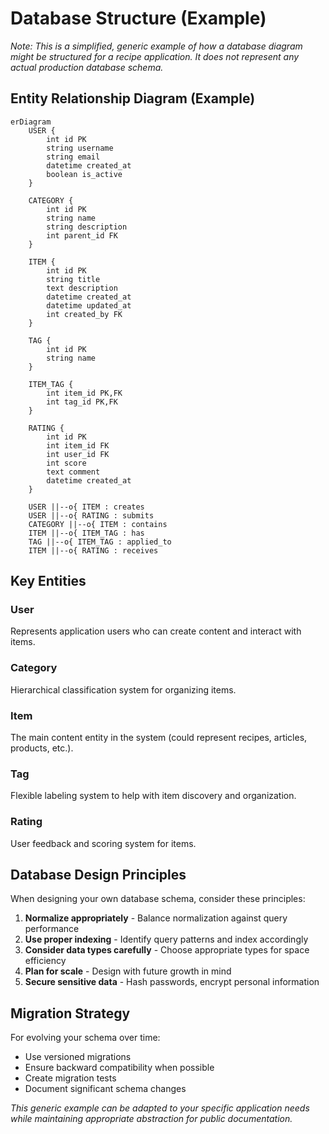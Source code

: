 # Database Structure (Example)

*Note: This is a simplified, generic example of how a database diagram might be structured for a recipe application. It does not represent any actual production database schema.*

## Entity Relationship Diagram (Example)

```mermaid
erDiagram
    USER {
        int id PK
        string username
        string email
        datetime created_at
        boolean is_active
    }
    
    CATEGORY {
        int id PK
        string name
        string description
        int parent_id FK
    }
    
    ITEM {
        int id PK
        string title
        text description
        datetime created_at
        datetime updated_at
        int created_by FK
    }
    
    TAG {
        int id PK
        string name
    }
    
    ITEM_TAG {
        int item_id PK,FK
        int tag_id PK,FK
    }
    
    RATING {
        int id PK
        int item_id FK
        int user_id FK
        int score
        text comment
        datetime created_at
    }
    
    USER ||--o{ ITEM : creates
    USER ||--o{ RATING : submits
    CATEGORY ||--o{ ITEM : contains
    ITEM ||--o{ ITEM_TAG : has
    TAG ||--o{ ITEM_TAG : applied_to
    ITEM ||--o{ RATING : receives
```

## Key Entities

### User
Represents application users who can create content and interact with items.

### Category
Hierarchical classification system for organizing items.

### Item
The main content entity in the system (could represent recipes, articles, products, etc.).

### Tag
Flexible labeling system to help with item discovery and organization.

### Rating
User feedback and scoring system for items.

## Database Design Principles

When designing your own database schema, consider these principles:

1. **Normalize appropriately** - Balance normalization against query performance
2. **Use proper indexing** - Identify query patterns and index accordingly
3. **Consider data types carefully** - Choose appropriate types for space efficiency
4. **Plan for scale** - Design with future growth in mind
5. **Secure sensitive data** - Hash passwords, encrypt personal information

## Migration Strategy

For evolving your schema over time:
- Use versioned migrations
- Ensure backward compatibility when possible
- Create migration tests
- Document significant schema changes

*This generic example can be adapted to your specific application needs while maintaining appropriate abstraction for public documentation.*
